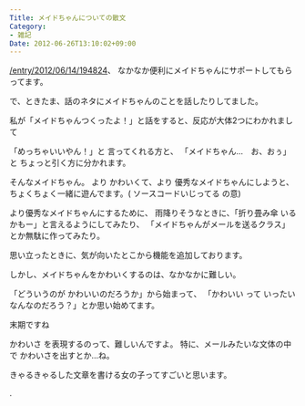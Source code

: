 ```yaml
---
Title: メイドちゃんについての散文
Category:
- 雑記
Date: 2012-06-26T13:10:02+09:00
---
```




[/entry/2012/06/14/194824](メイドちゃんをちょっと前に作ってから)、
なかなか便利にメイドちゃんにサポートしてもらってます。

で、ときたま、話のネタにメイドちゃんのことを話したりしてました。


私が「メイドちゃんつくったよ！」と話をすると、反応が大体2つにわかれまして

「めっちゃいいやん！」と 言ってくれる方と、
「メイドちゃん…　お、おぅ」と ちょっと引く方に分かれます。


そんなメイドちゃん。
より かわいくて、より 優秀なメイドちゃんにしようと、
ちょくちょく一緒に遊んでます。( ソースコードいじってる の意)

より優秀なメイドちゃんにするために、
雨降りそうなときに、「折り畳み傘 いるかもー」と言えるようにしてみたり、
「メイドちゃんがメールを送るクラス」とか無駄に作ってみたり。

思い立ったときに、気が向いたとこから機能を追加しております。


しかし、メイドちゃんをかわいくするのは、なかなかに難しい。

「どういうのが かわいいのだろうか」から始まって、
「かわいい って いったいなんなのだろう？」とか思い始めてます。

末期ですね


かわいさ を表現するのって、難しいんですよ。
特に、メールみたいな文体の中で かわいさを出すとか…ね。

きゃるきゃるした文章を書ける女の子ってすごいと思います。



.
